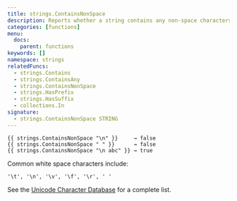 ```yaml
---
title: strings.ContainsNonSpace
description: Reports whether a string contains any non-space characters as defined by Unicode’s White Space property.
categories: [functions]
menu:
  docs:
    parent: functions
keywords: []
namespace: strings
relatedFuncs:
  - strings.Contains
  - strings.ContainsAny
  - strings.ContainsNonSpace
  - strings.HasPrefix
  - strings.HasSuffix
  - collections.In
signature: 
  - strings.ContainsNonSpace STRING
---
```


```go-html-template
{{ strings.ContainsNonSpace "\n" }}     → false
{{ strings.ContainsNonSpace " " }}      → false
{{ strings.ContainsNonSpace "\n abc" }} → true
```

Common white space characters include:

```text
'\t', '\n', '\v', '\f', '\r', ' '
```

See the [Unicode Character Database] for a complete list.

[Unicode Character Database]: https://www.unicode.org/Public/UCD/latest/ucd/PropList.txt
